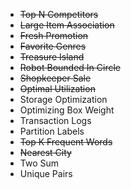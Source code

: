* ~~Top N Competitors~~
* ~~Large Item Association~~
* ~~Fresh Promotion~~
* ~~Favorite Genres~~
* ~~Treasure Island~~
* ~~Robot Bounded In Circle~~
* ~~Shopkeeper Sale~~
* ~~Optimal Utilization~~
* Storage Optimization
* Optimizing Box Weight
* Transaction Logs
* Partition Labels
* ~~Top K Frequent Words~~
* ~~Nearest City~~
* Two Sum
* Unique Pairs